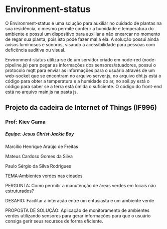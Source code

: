 # Environment-status

 O Environment-status é uma solução para auxiliar no cuidado de plantas na sua residência, o mesmo permite conferir a humidade e temperatura do ambiente e possui um dispositivo para auxiliar a não enxarcar no momento de regar sua planta, pois isto pode fazer mal a ela. A solução possui ainda avisos luminosos e sonoros, visando a acessibilidade para pessoas com deficência auditiva ou visual.
 
 Environment-status utiliza-se de um servidor criado em node-red (node-pipeline.js) para pegar as informações dos sensores/atuadores, possui o protocolo mqtt para enviar as informações para o usuário através de um web-socket que se encontram no arquivo server.js, no arquivo dht.js está o código para obter a temperatura e a humidade do ar, no soil.py está o código para saber se a terra está úmida o suficiente. O código do front-end está no arquivo main.js na pasta js.

## Projeto da cadeira de Internet of Things (IF996)
### Prof: Kiev Gama

##### Equipe: Jesus Christ Jackie Boy

Marcílio Henrique Araújo de Freitas 

Mateus Cardoso Gomes da Silva

Paulo Sérgio da Silva Rodrigues

TEMA:Ambientes verdes nas cidades

PERGUNTA: Como permitir a manutenção de áreas verdes em locais não estruturados?

DESAFIO: Facilitar a interação entre um entusiasta e um ambiente verde

PROPOSTA DE SOLUÇÃO: Aplicação de monitoramento de ambientes verdes utilizando sensores para gerar informações para que o usuário consiga gerir seus recursos de forma eficiente.
